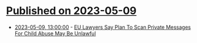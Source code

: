 # [Published on 2023-05-09](index.md)

* [2023-05-09, 13:00:00](https://yro.slashdot.org/story/23/05/09/0122219/eu-lawyers-say-plan-to-scan-private-messages-for-child-abuse-may-be-unlawful?utm_source=rss1.0mainlinkanon&utm_medium=feed) - [EU Lawyers Say Plan To Scan Private Messages For Child Abuse May Be Unlawful](https://yro.slashdot.org/story/23/05/09/0122219/eu-lawyers-say-plan-to-scan-private-messages-for-child-abuse-may-be-unlawful?utm_source=rss1.0mainlinkanon&utm_medium=feed)
